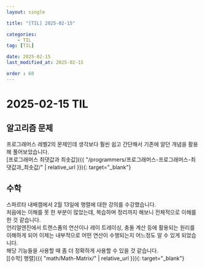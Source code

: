 ```yaml
---
layout: single

title: "[TIL] 2025-02-15"

categories:
    - TIL
tag: [TIL]

date: 2025-02-15
last_modified_at: 2025-02-15

order : 60
---
```


# 2025-02-15 TIL

## 알고리즘 문제

프로그래머스 레벨2의 문제인데 생각보다 훨씬 쉽고 간단해서 기존에 알던 개념을 활용해 풀어보았습니다.  
[프로그래머스 최댓값과 최솟값]({{ "/programmers/프로그래머스-프로그래머스-최댓값과_최솟값/" | relative_url }}){: target="_blank"}

## 수학

스파르타 내배캠에서 2월 13일에 행렬에 대한 강의를 수강했습니다.  
처음에는 이해를 못 한 부분이 많았는데, 복습하며 정리까지 해보니 전체적으로 이해를 한 것 같습니다.  
언리얼엔진에서 트랜스폼의 연산이나 레이 트레이싱, 충돌 계산 등에 활용되는 원리를 이해하게 되어 이제는 내부적으로 어떤 연산이 수행되는지 어느정도 알 수 있게 되었습니다.  
해당 기능들을 사용할 때 좀 더 정확하게 사용할 수 있을 것 같습니다.  
[[수학] 행렬]({{ "math/Math-Matrix/" | relative_url }}){: target="_blank"}